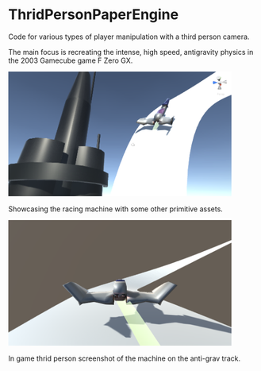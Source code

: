 # ThridPersonPaperEngine
Code for various types of player manipulation with a third person camera. 

The main focus is recreating the intense, high speed, antigravity physics in the 2003 Gamecube game F Zero GX.

<img src="Screenshots/ScreenShot01.PNG" alt="scrot-01" style="width: 450px;"/><br />

Showcasing the racing machine with some other primitive assets.

<img src="Screenshots/ScreenShot02.PNG" alt="scrot-02" style="width: 450px;"/><br />

In game thrid person screenshot of the machine on the anti-grav track.

